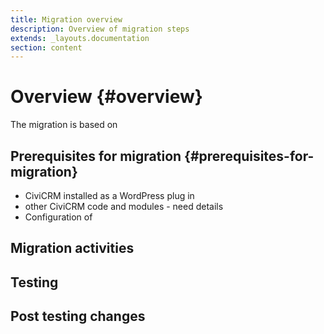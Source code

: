 ```yaml
---
title: Migration overview
description: Overview of migration steps
extends: _layouts.documentation
section: content
---
```


# Overview {#overview}

The migration is based on 

## Prerequisites for migration {#prerequisites-for-migration}

* CiviCRM installed as a WordPress plug in
* other CiviCRM code and modules - need details  
* Configuration of 

## Migration activities


## Testing


## Post testing changes 

